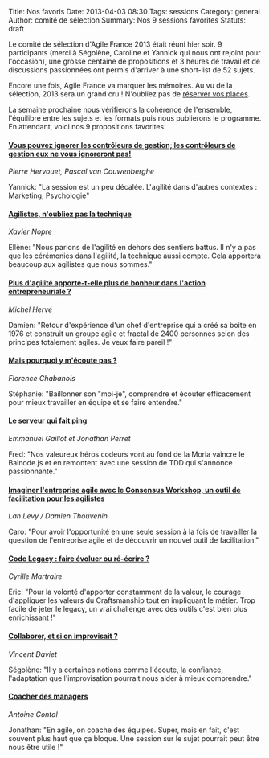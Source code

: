 Title: Nos favoris
Date: 2013-04-03 08:30
Tags: sessions
Category: general
Author: comité de sélection
Summary: Nos 9 sessions favorites
Statuts: draft

Le comité de sélection d'Agile France 2013 était réuni hier soir. 9 participants (merci à Ségolène, Caroline et Yannick qui nous ont rejoint pour l'occasion), une grosse centaine de propositions et 3 heures de travail et de discussions passionnées ont permis d'arriver à une short-list de 52 sujets.

Encore une fois, Agile France va marquer les mémoires. Au vu de la sélection, 2013 sera un grand cru ! N'oubliez pas de [réserver vos places][1].

La semaine prochaine nous vérifierons la cohérence de l'ensemble, l'équilibre entre les sujets et les formats puis nous publierons le programme. En attendant, voici nos 9 propositions favorites:



#### [Vous pouvez ignorer les contrôleurs de gestion; les contrôleurs de gestion eux ne vous ignoreront pas!][2]

<i>Pierre Hervouet, Pascal van Cauwenberghe</i>

Yannick: "La session est un peu décalée. L'agilité dans d'autres contextes : Marketing, Psychologie"



#### [Agilistes, n'oubliez pas la technique][3]

<i>Xavier Nopre</i>

Ellène: "Nous parlons de l'agilité en dehors des sentiers battus. Il n'y a pas que les cérémonies dans l'agilité, la technique aussi compte. Cela apportera beaucoup aux agilistes que nous sommes."



#### [Plus d'agilité apporte-t-elle plus de bonheur dans l'action entrepreneuriale ?][4]

<i>Michel Hervé</i>

Damien: "Retour d'expérience d'un chef d'entreprise qui a créé sa boite en 1976 et construit un groupe agile et fractal de 2400 personnes selon des principes totalement agiles. Je veux faire pareil !"



#### [Mais pourquoi y m'écoute pas ?][5]

<i>Florence Chabanois</i>

Stéphanie: "Baillonner son "moi-je", comprendre et écouter efficacement pour mieux travailler en équipe et se faire entendre."



#### [Le serveur qui fait ping][6]

<i>Emmanuel Gaillot et Jonathan Perret</i>

Fred: "Nos valeureux héros codeurs vont au fond de la Moria vaincre le Balnode.js et en remontent avec une session de TDD qui s'annonce passionnante."



#### [Imaginer l'entreprise agile avec le Consensus Workshop, un outil de facilitation pour les agilistes][7]

<i>Lan Levy / Damien Thouvenin</i>

Caro: "Pour avoir l'opportunité en une seule session à la fois de travailler la question de l'entreprise agile et de découvrir un nouvel outil de facilitation."



#### [Code Legacy : faire évoluer ou ré-écrire ?][8]

<i>Cyrille Martraire</i>

Eric: "Pour la volonté d'apporter constamment de la valeur, le courage d'appliquer les valeurs du Craftsmanship tout en impliquant le métier. Trop facile de jeter le legacy, un vrai challenge avec des outils c'est bien plus enrichissant !"



#### [Collaborer, et si on improvisait ?][9]

<i>Vincent Daviet</i>

Ségolène: "Il y a certaines notions comme l'écoute, la confiance, l'adaptation que l'improvisation pourrait nous aider à mieux comprendre."



#### [Coacher des managers][10]

<i>Antoine Contal</i>

Jonathan: "En agile, on coache des équipes. Super, mais en fait, c'est souvent plus haut que ça bloque. Une session sur le sujet pourrait peut être nous être utile !"

[1]: / "billeterie Agile France 2013"
[2]: /sessions/vous-pouvez-ignorer-les-controleurs-de-gestion-les-controleurs-de-gestion-eux-ne-vous-ignoreront-pas.html
[3]: /sessions/agilistes-noubliez-pas-la-technique.html
[4]: /sessions/plus-dagilite-apporte-t-elle-plus-de-bonheur-dans-laction-entrepreneuriale.html
[5]: /sessions/mais-pourquoi-y-mecoute-pas.html
[6]: /sessions/le-serveur-qui-fait-ping.html
[7]: /sessions/imaginer-lentreprise-agile-avec-le-consensus-workshop-un-outil-de-facilitation-pour-les-agilistes.html
[8]: /sessions/code-legacy-faire-evoluer-ou-re-ecrire.html
[9]: /sessions/collaborer-et-si-on-improvisait.html
[10]: /sessions/coacher-des-managers.html
